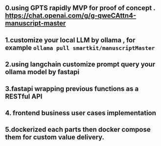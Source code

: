 ## 0.using GPTS rapidly MVP for proof of concept .  https://chat.openai.com/g/g-qweCAttn4-manuscript-master

## 1.customize your local LLM by ollama , for example ```ollama pull smartkit/manuscriptMaster```
## 2.using langchain customize prompt query your ollama model by fastapi
## 3.fastapi wrapping previous functions as a RESTful API
## 4. frontend  business  user cases implementation
## 5.dockerized each parts then docker compose them for custom value delivery.

